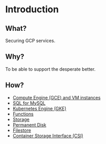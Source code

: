 # Introduction

## What?

Securing GCP services.

## Why?

To be able to support the desperate better.

## How?

* [Compute Engine (GCE) and VM instances](gce.md)
* [SQL for MySQL](sql-mysql.md)
* [Kubernetes Engine (GKE)](gke.md)
* [Functions](functions.md)
* [Storage](storage.md)
* [Permanent Disk](disk.md)
* [Filestore](filestore.md)
* [Container Storage Interface (CSI)](csi.md)

